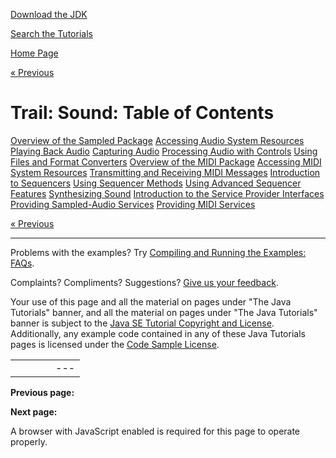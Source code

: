 [Download
the JDK](http://java.sun.com/javase/6/download.jsp)
  
[Search the
Tutorials](../search.html)

[Home Page](../index.html)

[« Previous](./index.html)

# Trail: Sound: Table of Contents

[Overview of the Sampled Package](sampled-overview.html) [Accessing Audio System Resources](accessing.html) [Playing Back Audio](playing.html) [Capturing Audio](capturing.html) [Processing Audio with Controls](controls.html) [Using Files and Format Converters](converters.html) [Overview of the MIDI Package](overview-MIDI.html) [Accessing MIDI System Resources](accessing-MIDI.html) [Transmitting and Receiving MIDI Messages](MIDI-messages.html) [Introduction to Sequencers](MIDI-seq-intro.html) [Using Sequencer Methods](MIDI-seq-methods.html) [Using Advanced Sequencer Features](MIDI-seq-adv.html) [Synthesizing Sound](MIDI-synth.html) [Introduction to the Service Provider Interfaces](SPI-intro.html) [Providing Sampled-Audio Services](SPI-providing-sampled.html) [Providing MIDI Services](SPI-providing-MIDI.html)

[« Previous](./index.html)

---

Problems with the examples? Try [Compiling and Running
the Examples: FAQs](../information/run-examples.html).
  
Complaints? Compliments? Suggestions? [Give
us your feedback](http://download.oracle.com/javase/feedback.html).

Your use of this page and all the material on pages under "The Java Tutorials" banner,
and all the material on pages under "The Java Tutorials" banner is subject to the [Java SE Tutorial Copyright
and License](../information/license.html).
Additionally, any example code contained in any of these Java
Tutorials pages is licensed under the
[Code
Sample License](http://developers.sun.com/license/berkeley_license.html).

|  |  |  |  |  |
| --- | --- | --- | --- | --- |
| |  |  | | --- | --- | | duke image | Oracle logo | | [About Oracle](http://www.oracle.com/us/corporate/index.html) | [Oracle Technology Network](http://www.oracle.com/technology/index.html) | [Terms of Service](https://www.samplecode.oracle.com/servlets/CompulsoryClickThrough?type=TermsOfService) | Copyright © 1995, 2011 Oracle and/or its affiliates. All rights reserved. |

**Previous page:**
  
**Next page:**




A browser with JavaScript enabled is required for this page to operate properly.